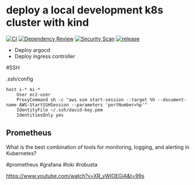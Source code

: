 # deploy a local development k8s cluster with kind

[![CI](https://github.com/djimenezc/devops-automation/actions/workflows/CI.yml/badge.svg)](https://github.com/djimenezc/devops-automation/actions/workflows/CI.yml)
[![Dependency Review](https://github.com/djimenezc/devops-automation/actions/workflows/dependency-review.yml/badge.svg)](https://github.com/djimenezc/devops-automation/actions/workflows/dependency-review.yml)
[![Security Scan](https://github.com/djimenezc/devops-automation/actions/workflows/security-scan.yml/badge.svg)](https://github.com/djimenezc/devops-automation/actions/workflows/security-scan.yml)
[![release](https://github.com/djimenezc/devops-automation/actions/workflows/release.yml/badge.svg)](https://github.com/djimenezc/devops-automation/actions/workflows/release.yml)

- Deploy argocd
- Deploy ingress controller


#SSH

.ssh/config

```shell
host i-* mi-*
    User ec2-user
    ProxyCommand sh -c "aws ssm start-session --target %h --document-name AWS-StartSSHSession --parameters 'portNumber=%p'"
    IdentityFile ~/.ssh/david-key.pem
    IdentitiesOnly yes
```

## Prometheus

What is the best combination of tools for monitoring, logging, and alerting in Kubernetes?

#prometheus #grafana #loki #robusta

https://www.youtube.com/watch?v=XR_yWlOEGiA&t=99s
